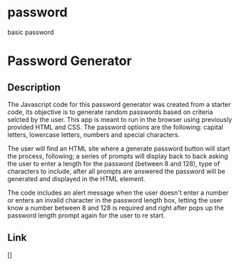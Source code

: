 # password
basic password  
# Password Generator

## Description

The Javascript code for this password generator was created from a starter code, its objective is to generate random passwords based on criteria selcted by the user. This app is meant to run in the browser using previously provided HTML and CSS.
The password options are the following: capital letters, lowercase letters, numbers and special characters. 

The user will find an HTML site where a generate password button will start the process, following; a series of prompts will display back to back asking the user to enter a length for the password (between 8 and 128), type of characters to include, after all prompts are answered the password will be generated and displayed in the HTML element.

The code includes an alert message when the user doesn't enter a number or enters an invalid character in the password length box, letting the user know a number between 8 and 128 is required and right after pops up the password length prompt again for the user to re start.

## Link
[]